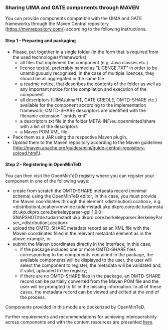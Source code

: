### Sharing UIMA and GATE components through MAVEN

You can provide components compatible with the UIMA and GATE frameworks through the Maven Central repository (https://mvnrepository.com/) according to the following instructions.

#### **Step 1 - Preparing and packaging**

* Please, put together in a single folder \(in the form that is required from the used technologies/frameworks\)
  * all files that implement the component \(e.g. Java classes etc.\)
  * licence text\(s\), preferably named as "LICENCE.TXT" in order to be unambiguously recognised; in the case of multiple licences, they should be all aggregated in the same file
  * a readme notice, that describes the contents of the folder as well as any important notice for the compilation and execution of the component
  * all descriptors \(UIMA/uimaFIT, GATE CREOLE, OMTD-SHARE etc.\) available for the component according to the implementation framework; OMTD-SHARE descriptors are identified with the filename extension ".omtds.xml"
  * a descriptors.txt file in the folder META-INF/eu.openminted/share with a list of the descriptors
  * a Maven POM XML file.
* Pack them as a JAR using the respective Maven plugin.
* Upload them to the Maven repository according to the Maven guidelines \(http://maven.apache.org/guides/mini/guide-central-repository-upload.html\).


#### **Step 2 - Registering in OpenMinTeD**

You can then visit the OpenMinTeD registry where you can register your component in one of the following ways:

* create from scratch the OMTD-SHARE metadata record (minimal schema) using the OpenMinTeD editor; in this case, you must provide the Maven coordinates through the element &lt;distributionLocation&gt;, e.g. &lt;distributionLocation&gt;mvn:de.tudarmstadt.ukp.dkpro.core:de.tudarmstadt.ukp.dkpro.core.berkeleyparser-gpl:1.9.0-SNAPSHOT#de.tudarmstadt.ukp.dkpro.core.berkeleyparser.BerkeleyParser_&lt;distributionLocation&gt;
* upload the OMTD-SHARE metadata record as an XML file with the Maven coordinates filled in the relevant metadata element as in the above example, or
* submit the Maven coordinates directly in the interface; in this case, 
  * if the package includes one or more  OMTD-SHARE files corresponding to the components contained in the package, the available components will be displayed to the user, the user will select the component to register, the metadata will be validated and, if valid, uploaded to the registry; 
  * if there are no OMTD-SHARE files in the package, an OMTD-SHARE record can be partially converted from the Maven POM file and the user will be prompted to fill in the missing information.
In all of these cases, the metadata record can be viewed and edited at the end of the process.

Components provided in this mode are dockerized by OpenMinTeD.

Further requirements and recommendations for achieving interoperability across components and with the content resources are presented [here](/guidelines_for_providers_of_sw_resources/how-to-make-your-components-interoperable.md).